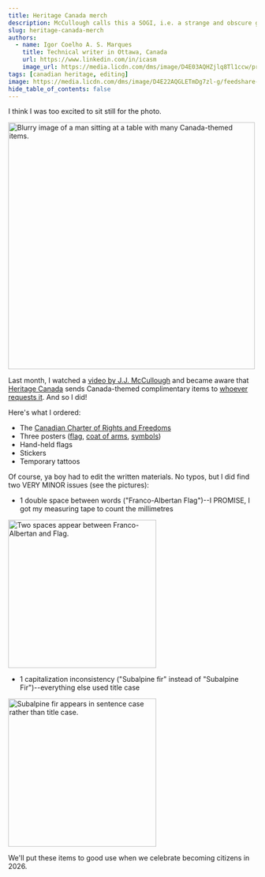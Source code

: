 ```yaml
---
title: Heritage Canada merch
description: McCullough calls this a SOGI, i.e. a strange and obscure government item.
slug: heritage-canada-merch
authors:
  - name: Igor Coelho A. S. Marques
    title: Technical writer in Ottawa, Canada 
    url: https://www.linkedin.com/in/icasm
    image_url: https://media.licdn.com/dms/image/D4E03AQHZjlq8Tl1ccw/profile-displayphoto-shrink_800_800/0/1705677142126?e=1713398400&v=beta&t=_mzrYXwTu2_-a-Tt-0HKC4utBw9RU3UE5tcg-3wN-gA
tags: [canadian heritage, editing]
image: https://media.licdn.com/dms/image/D4E22AQGLETmDg7zl-g/feedshare-shrink_800/0/1711500781733?e=1715212800&v=beta&t=ItOgf3LKx4PyEOMZJJfZ6OPoCFFnnqyJN8MdOanUMm0
hide_table_of_contents: false
---
```


I think I was too excited to sit still for the photo.

<img src="https://media.licdn.com/dms/image/D4E22AQGLETmDg7zl-g/feedshare-shrink_800/0/1711500781733?e=1715212800&v=beta&t=ItOgf3LKx4PyEOMZJJfZ6OPoCFFnnqyJN8MdOanUMm0" alt="Blurry image of a man sitting at a table with many Canada-themed items." width="500" height ="auto"></img>

Last month, I watched a [video by J.J. McCullough](https://youtu.be/hbdjh05jp1Q?si=rPctC1eKngMqzaiC) and became aware that [Heritage Canada](https://www.linkedin.com/company/canadian-heritage-patrimoine-canadien/) sends Canada-themed complimentary items to [whoever requests it](https://sc-gc.pch.gc.ca/PROMO/Login.aspx?lang=en). And so I did!

Here's what I ordered:

- The [Canadian Charter of Rights and Freedoms](https://www.justice.gc.ca/eng/csj-sjc/rfc-dlc/ccrf-ccdl/)
- Three posters ([flag](https://www.canada.ca/en/canadian-heritage/services/official-symbols-canada.html#a6), [coat of arms](https://www.canada.ca/en/canadian-heritage/services/official-symbols-canada.html#a2), [symbols](https://www.canada.ca/en/canadian-heritage/services/official-symbols-canada.html))
- Hand-held flags
- Stickers
- Temporary tattoos

Of course, ya boy had to edit the written materials. No typos, but I did find two VERY MINOR issues (see the pictures):

- 1 double space between words ("Franco-Albertan Flag")--I PROMISE, I got my measuring tape to count the millimetres

<img src="https://media.licdn.com/dms/image/D4E22AQH3IPqhnnItow/feedshare-shrink_2048_1536/0/1711500779199?e=1715212800&v=beta&t=f7mNfKdJlRrQWeR8ddQC3Zr9zwvcolZwlfIjkyWAbmk" alt="Two spaces appear between Franco-Albertan and Flag." width="300" height ="auto"></img>

- 1 capitalization inconsistency ("Subalpine fir" instead of "Subalpine Fir")--everything else used title case

<img src="https://media.licdn.com/dms/image/D4E22AQEIvCJLifEYAQ/feedshare-shrink_1280/0/1711500778223?e=1715212800&v=beta&t=G5lJaDKWIihMbXnpwUrTwjSGG7nFte7x81tu0Z4rSA0" alt="Subalpine fir appears in sentence case rather than title case." width="300" height ="auto"></img>

We'll put these items to good use when we celebrate becoming citizens in 2026.

